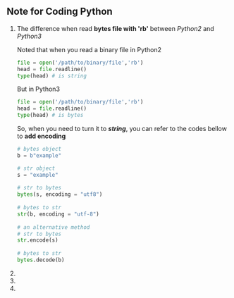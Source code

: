 ## Note for Coding Python

1. The difference when read **bytes file with 'rb'**  between *Python2* and *Python3*

   Noted that when you read a binary file in Python2

   ```python
   file = open('/path/to/binary/file','rb')
   head = file.readline()
   type(head) # is string
   ```

    But in Python3

   ```python
   file = open('/path/to/binary/file','rb')
   head = file.readline()
   type(head) # is bytes
   ```

   So, when you need to turn it to ***string***, you can refer to the codes bellow to **add encoding**

   ```python
   # bytes object
   b = b"example"
   
   # str object
   s = "example"
    
   # str to bytes
   bytes(s, encoding = "utf8")
    
   # bytes to str
   str(b, encoding = "utf-8")
    
   # an alternative method
   # str to bytes
   str.encode(s)
    
   # bytes to str
   bytes.decode(b)
   ```

   

2.  

3.  

4. 